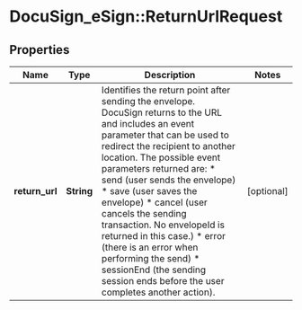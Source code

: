 # DocuSign_eSign::ReturnUrlRequest

## Properties
Name | Type | Description | Notes
------------ | ------------- | ------------- | -------------
**return_url** | **String** | Identifies the return point after sending the envelope. DocuSign returns to the URL and includes an event parameter that can be used to redirect the recipient to another location. The possible event parameters returned are:   * send (user sends the envelope) * save (user saves the envelope) * cancel (user cancels the sending transaction. No envelopeId is returned in this case.) * error (there is an error when performing the send) * sessionEnd (the sending session ends before the user completes another action). | [optional] 


